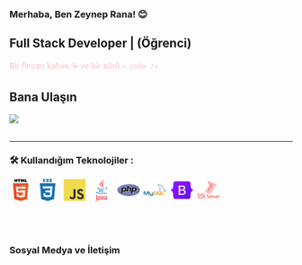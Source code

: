 ### Merhaba, Ben Zeynep Rana! :blush:

## Full Stack Developer | (Öğrenci)

<font color="pink">Bir fincan kahve :coffee: ve bir sürü `< code />` </font>

## Bana Ulaşın

[<img  width="22" src="https://unpkg.com/simple-icons@v4/icons/linkedin.svg" align="left" />][linkedin] 

<br />
<br />

---

### :hammer_and_wrench: Kullandığım Teknolojiler :
<div>
  <img src="https://github.com/devicons/devicon/blob/master/icons/html5/html5-original-wordmark.svg" title="HTML5" alt="HTML" width="40" height="40">&nbsp;
  <img src="https://github.com/devicons/devicon/blob/master/icons/css3/css3-plain-wordmark.svg" title="CSS3" alt="CSS" width="40" height="40">&nbsp;
  <img src="https://github.com/devicons/devicon/blob/master/icons/javascript/javascript-original.svg" title="JavaScript" alt="JavaScript" width="40" height="40">&nbsp;
  <img src="https://github.com/devicons/devicon/blob/master/icons/java/java-original-wordmark.svg" title="Java" alt="Java" width="40" height="40">&nbsp;
  <img src="https://github.com/devicons/devicon/blob/master/icons/php/php-original.svg" title="PHP" alt="PHP" width="40" height="40">&nbsp;
  <img src="https://github.com/devicons/devicon/blob/master/icons/mysql/mysql-original-wordmark.svg" title="MySQL" alt="MySQL" width="40" height="40">&nbsp;
  <img src="https://github.com/devicons/devicon/blob/master/icons/bootstrap/bootstrap-original.svg" title="Bootstrap" alt="Bootstrap" width="40" height="40">&nbsp;
  <img src="https://github.com/devicons/devicon/blob/master/icons/microsoftsqlserver/microsoftsqlserver-plain-wordmark.svg" title="MSSQL" alt="MSSQL" width="40" height="40">&nbsp;
</div>
<br>

<br />
<br />

### Sosyal Medya ve İletişim

[linkedin]:https://www.linkedin.com/in/zeynep-rana-bal24/

